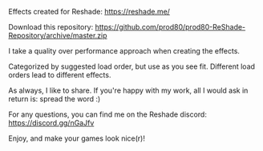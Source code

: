 Effects created for Reshade: https://reshade.me/

Download this repository: https://github.com/prod80/prod80-ReShade-Repository/archive/master.zip

I take a quality over performance approach when creating the effects.

Categorized by suggested load order, but use as you see fit. Different load orders lead to different effects.

As always, I like to share. If you're happy with my work, all I would ask in return is: spread the word :)

For any questions, you can find me on the Reshade discord: https://discord.gg/nGaJfv

Enjoy, and make your games look nice(r)!
